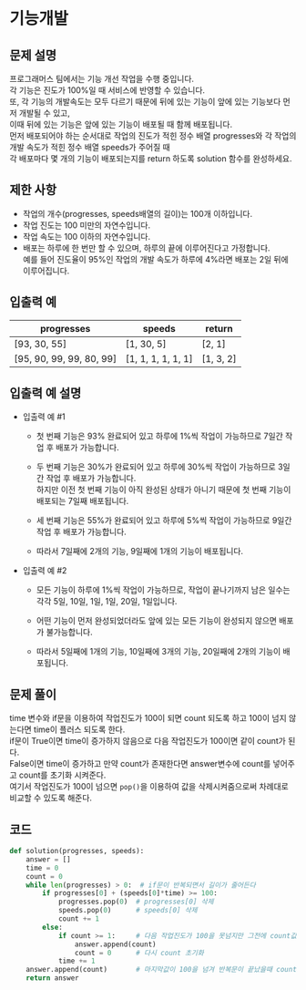 # 기능개발
## 문제 설명
프로그래머스 팀에서는 기능 개선 작업을 수행 중입니다.    
각 기능은 진도가 100%일 때 서비스에 반영할 수 있습니다.      
또, 각 기능의 개발속도는 모두 다르기 때문에 뒤에 있는 기능이 앞에 있는 기능보다 먼저 개발될 수 있고,    
이때 뒤에 있는 기능은 앞에 있는 기능이 배포될 때 함께 배포됩니다.   
먼저 배포되어야 하는 순서대로 작업의 진도가 적힌 정수 배열 progresses와 각 작업의 개발 속도가 적힌 정수 배열 speeds가 주어질 때   
각 배포마다 몇 개의 기능이 배포되는지를 return 하도록 solution 함수를 완성하세요.

## 제한 사항
- 작업의 개수(progresses, speeds배열의 길이)는 100개 이하입니다.   
- 작업 진도는 100 미만의 자연수입니다.   
- 작업 속도는 100 이하의 자연수입니다.   
- 배포는 하루에 한 번만 할 수 있으며, 하루의 끝에 이루어진다고 가정합니다.    
예를 들어 진도율이 95%인 작업의 개발 속도가 하루에 4%라면 배포는 2일 뒤에 이루어집니다.   
## 입출력 예
|progresses|speeds|return|
|--|--|--|
|[93, 30, 55]|[1, 30, 5]|[2, 1]|
|[95, 90, 99, 99, 80, 99]|[1, 1, 1, 1, 1, 1]|[1, 3, 2]|
## 입출력 예 설명
- 입출력 예 #1
    - 첫 번째 기능은 93% 완료되어 있고 하루에 1%씩 작업이 가능하므로 7일간 작업 후 배포가 가능합니다.   
    - 두 번째 기능은 30%가 완료되어 있고 하루에 30%씩 작업이 가능하므로 3일간 작업 후 배포가 가능합니다.    
    하지만 이전 첫 번째 기능이 아직 완성된 상태가 아니기 때문에 첫 번째 기능이 배포되는 7일째 배포됩니다.   
    - 세 번째 기능은 55%가 완료되어 있고 하루에 5%씩 작업이 가능하므로 9일간 작업 후 배포가 가능합니다.   

    - 따라서 7일째에 2개의 기능, 9일째에 1개의 기능이 배포됩니다.

- 입출력 예 #2   
    - 모든 기능이 하루에 1%씩 작업이 가능하므로, 작업이 끝나기까지 남은 일수는 각각 5일, 10일, 1일, 1일, 20일, 1일입니다.    
    - 어떤 기능이 먼저 완성되었더라도 앞에 있는 모든 기능이 완성되지 않으면 배포가 불가능합니다.    

    - 따라서 5일째에 1개의 기능, 10일째에 3개의 기능, 20일째에 2개의 기능이 배포됩니다.
## 문제 풀이
time 변수와 if문을 이용하여 작업진도가 100이 되면 count 되도록 하고 100이 넘지 않는다면 time이 플러스 되도록 한다.    
if문이 True이면 time이 증가하지 않음으로 다음 작업진도가 100이면 같이 count가 된다.    
False이면 time이 증가하고 만약 count가 존재한다면 answer변수에 count를 넣어주고 count를 초기화 시켜준다.   
여기서 작업진도가 100이 넘으면 `pop()`을 이용하여 값을 삭제시켜줌으로써 차례대로 비교할 수 있도록 해준다.
## 코드
```python
def solution(progresses, speeds):
    answer = []
    time = 0
    count = 0
    while len(progresses) > 0:  # if문이 반복되면서 길이가 줄어든다
        if progresses[0] + (speeds[0]*time) >= 100:  
            progresses.pop(0)  # progresses[0] 삭제
            speeds.pop(0)      # speeds[0] 삭제
            count += 1         
        else:
            if count >= 1:     # 다음 작업진도가 100을 못넘지만 그전에 count값이 있으면 반환
                answer.append(count)
                count = 0      # 다시 count 초기화
            time += 1          
    answer.append(count)       # 마지막값이 100을 넘겨 반복문이 끝났을때 count값을 추가한다 
    return answer
```

